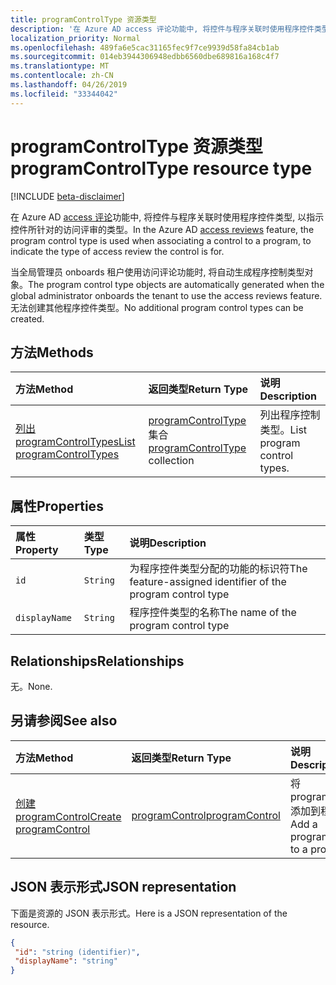 ```yaml
---
title: programControlType 资源类型
description: '在 Azure AD access 评论功能中, 将控件与程序关联时使用程序控件类型, 以指示控件所针对的访问评审的类型。  '
localization_priority: Normal
ms.openlocfilehash: 489fa6e5cac31165fec9f7ce9939d58fa84cb1ab
ms.sourcegitcommit: 014eb3944306948edbb6560dbe689816a168c4f7
ms.translationtype: MT
ms.contentlocale: zh-CN
ms.lasthandoff: 04/26/2019
ms.locfileid: "33344042"
---
```

# <a name="programcontroltype-resource-type"></a><span data-ttu-id="5c3b6-103">programControlType 资源类型</span><span class="sxs-lookup"><span data-stu-id="5c3b6-103">programControlType resource type</span></span>

[!INCLUDE [beta-disclaimer](../../includes/beta-disclaimer.md)]

<span data-ttu-id="5c3b6-104">在 Azure AD [access 评论](accessreviews-root.md)功能中, 将控件与程序关联时使用程序控件类型, 以指示控件所针对的访问评审的类型。</span><span class="sxs-lookup"><span data-stu-id="5c3b6-104">In the Azure AD [access reviews](accessreviews-root.md) feature, the program control type is used when associating a control to a program, to indicate the type of access review the control is for.</span></span>  

<span data-ttu-id="5c3b6-105">当全局管理员 onboards 租户使用访问评论功能时, 将自动生成程序控制类型对象。</span><span class="sxs-lookup"><span data-stu-id="5c3b6-105">The program control type objects are automatically generated when the global administrator onboards the tenant to use the access reviews feature.</span></span>  <span data-ttu-id="5c3b6-106">无法创建其他程序控件类型。</span><span class="sxs-lookup"><span data-stu-id="5c3b6-106">No additional program control types can be created.</span></span>


## <a name="methods"></a><span data-ttu-id="5c3b6-107">方法</span><span class="sxs-lookup"><span data-stu-id="5c3b6-107">Methods</span></span>

| <span data-ttu-id="5c3b6-108">方法</span><span class="sxs-lookup"><span data-stu-id="5c3b6-108">Method</span></span>           | <span data-ttu-id="5c3b6-109">返回类型</span><span class="sxs-lookup"><span data-stu-id="5c3b6-109">Return Type</span></span>    |<span data-ttu-id="5c3b6-110">说明</span><span class="sxs-lookup"><span data-stu-id="5c3b6-110">Description</span></span>|
|:---------------|:--------|:----------|
|[<span data-ttu-id="5c3b6-111">列出 programControlTypes</span><span class="sxs-lookup"><span data-stu-id="5c3b6-111">List programControlTypes</span></span>](../api/programcontroltype-list.md) | <span data-ttu-id="5c3b6-112">[programControlType](programcontroltype.md)集合</span><span class="sxs-lookup"><span data-stu-id="5c3b6-112">[programControlType](programcontroltype.md) collection</span></span>| <span data-ttu-id="5c3b6-113">列出程序控制类型。</span><span class="sxs-lookup"><span data-stu-id="5c3b6-113">List program control types.</span></span> |

## <a name="properties"></a><span data-ttu-id="5c3b6-114">属性</span><span class="sxs-lookup"><span data-stu-id="5c3b6-114">Properties</span></span>
| <span data-ttu-id="5c3b6-115">属性</span><span class="sxs-lookup"><span data-stu-id="5c3b6-115">Property</span></span>     | <span data-ttu-id="5c3b6-116">类型</span><span class="sxs-lookup"><span data-stu-id="5c3b6-116">Type</span></span>   |<span data-ttu-id="5c3b6-117">说明</span><span class="sxs-lookup"><span data-stu-id="5c3b6-117">Description</span></span>|
|:---------------|:--------|:----------|
| `id`                     |`String`                | <span data-ttu-id="5c3b6-118">为程序控件类型分配的功能的标识符</span><span class="sxs-lookup"><span data-stu-id="5c3b6-118">The feature-assigned identifier of the program control type</span></span>                                      |
| `displayName`            |`String`                | <span data-ttu-id="5c3b6-119">程序控件类型的名称</span><span class="sxs-lookup"><span data-stu-id="5c3b6-119">The name of the program control type</span></span>                                                             |


## <a name="relationships"></a><span data-ttu-id="5c3b6-120">Relationships</span><span class="sxs-lookup"><span data-stu-id="5c3b6-120">Relationships</span></span>

<span data-ttu-id="5c3b6-121">无。</span><span class="sxs-lookup"><span data-stu-id="5c3b6-121">None.</span></span>


## <a name="see-also"></a><span data-ttu-id="5c3b6-122">另请参阅</span><span class="sxs-lookup"><span data-stu-id="5c3b6-122">See also</span></span>

| <span data-ttu-id="5c3b6-123">方法</span><span class="sxs-lookup"><span data-stu-id="5c3b6-123">Method</span></span>           | <span data-ttu-id="5c3b6-124">返回类型</span><span class="sxs-lookup"><span data-stu-id="5c3b6-124">Return Type</span></span>    |<span data-ttu-id="5c3b6-125">说明</span><span class="sxs-lookup"><span data-stu-id="5c3b6-125">Description</span></span>|
|:---------------|:--------|:----------|
|[<span data-ttu-id="5c3b6-126">创建 programControl</span><span class="sxs-lookup"><span data-stu-id="5c3b6-126">Create programControl</span></span>](../api/programcontrol-create.md) |     [<span data-ttu-id="5c3b6-127">programControl</span><span class="sxs-lookup"><span data-stu-id="5c3b6-127">programControl</span></span>](programcontrol.md) |   <span data-ttu-id="5c3b6-128">将 programControl 添加到程序中。</span><span class="sxs-lookup"><span data-stu-id="5c3b6-128">Add a programControl to a program.</span></span>|


## <a name="json-representation"></a><span data-ttu-id="5c3b6-129">JSON 表示形式</span><span class="sxs-lookup"><span data-stu-id="5c3b6-129">JSON representation</span></span>

<span data-ttu-id="5c3b6-130">下面是资源的 JSON 表示形式。</span><span class="sxs-lookup"><span data-stu-id="5c3b6-130">Here is a JSON representation of the resource.</span></span>

<!-- {
  "blockType": "resource",
  "optionalProperties": [

  ],
  "@odata.type": "microsoft.graph.programControlType"
}-->

```json
{
 "id": "string (identifier)",
 "displayName": "string"
}

```

<!--
{
  "type": "#page.annotation",
  "description": "programControlType resource",
  "keywords": "",
  "section": "documentation",
  "tocPath": "",
  "suppressions": []
}
-->
